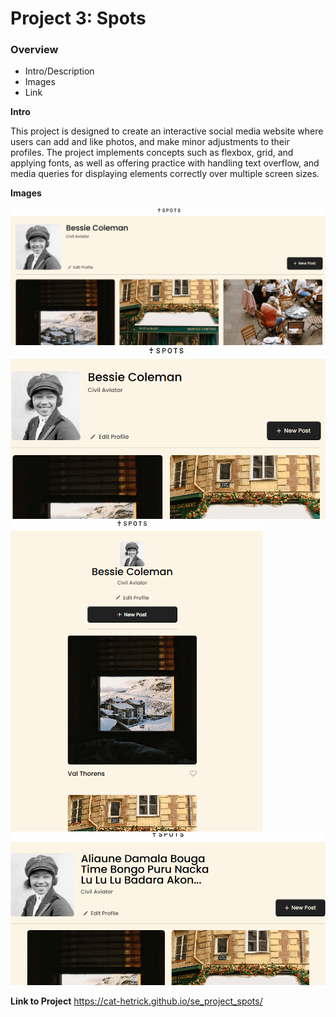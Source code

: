 # Project 3: Spots

### Overview

- Intro/Description
- Images
- Link

**Intro**

This project is designed to create an interactive social media website where users can add and like photos, and make minor adjustments to their profiles. The project implements concepts such as flexbox, grid, and applying fonts, as well as offering practice with handling text overflow, and media queries for displaying elements correctly over multiple screen sizes.

**Images**

![Desktop View](images\demo\Demo.png)
![Tablet View](images\demo\Demo_t.png)
![Mobile View](images\demo\Demo_m.png)
![Text Overflow](images\demo\Demo_o.png)

**Link to Project**
https://cat-hetrick.github.io/se_project_spots/
